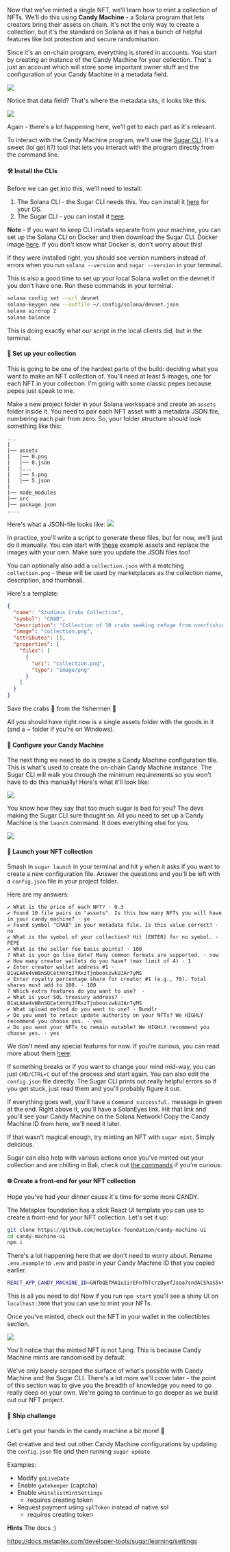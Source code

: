 Now that we've minted a single NFT, we'll learn how to mint a collection of NFTs. We'll do this using **Candy Machine** - a Solana program that lets creators bring their assets on chain. It's not the only way to create a collection, but it's the standard on Solana as it has a bunch of helpful features like bot protection and secure randomisation. 

Since it's an on-chain program, everything is stored in accounts. You start by creating an instance of the Candy Machine for your collection. That's just an account which will store some important owner stuff and the configuration of your Candy Machine in a metadata field.

![](https://hackmd.io/_uploads/rywzo5i7j.png)

Notice that data field? That's where the metadata sits, it looks like this:

![](https://hackmd.io/_uploads/Skpzs5smo.png)

Again - there's a lot happening here, we'll get to each part as it's relevant.

To interact with the Candy Machine program, we'll use the [Sugar CLI](https://docs.metaplex.com/developer-tools/sugar/overview/introduction). It's a sweet (lol get it?) tool that lets you interact with the program directly from the command line.

#### 🛠 Install the CLIs
Before we can get into this, we'll need to install:
1. The Solana CLI - the Sugar CLI needs this. You can install it [here](https://docs.solana.com/cli/install-solana-cli-tools) for your OS.
2. The Sugar CLI - you can install it [here](https://docs.metaplex.com/developer-tools/sugar/overview/installation).

**Note** - If you want to keep CLI installs separate from your machine, you can set up the Solana CLI on Docker and then download the Sugar CLI. Docker image [here](https://hub.docker.com/r/solanalabs/solana). If you don't know what Docker is, don't worry about this!

If they were installed right, you should see version numbers instead of errors when you run `solana --version` and `sugar --version` in your terminal.

This is also a good time to set up your local Solana wallet on the devnet if you don't have one. Run these commands in your terminal:
```bash
solana config set --url devnet
solana-keygen new --outfile ~/.config/solana/devnet.json
solana airdrop 2
solana balance
```

This is doing exactly what our script in the local clients did, but in the terminal. 

#### 🍬 Set up your collection
This is going to be one of the hardest parts of the build: deciding what you want to make an NFT collection of. You'll need at least 5 images, one for each NFT in your collection. I'm going with some classic pepes because pepes just speak to me.

Make a new project folder in your Solana workspace and create an `assets` folder inside it. You need to pair each NFT asset with a metadata JSON file, numbering each pair from zero. So, your folder structure should look something like this:
```
...
|
|── assets
|   |── 0.png
|   |── 0.json
|   |...
|   |── 5.png
|   |── 5.json
|
|── node_modules
|── src
|── package.json
....
```

Here's what a JSON-file looks like:
![](https://hackmd.io/_uploads/SJWRa5iQs.png)

In practice, you'll write a script to generate these files, but for now, we'll just do it manually. You can start with [these](https://arweave.net/RhNCVZoqC6iO0xEL0DnsqZGPSG_CK_KeiU4vluOeIoI) example assets and replace the images with your own. Make sure you update the JSON files too!

You can optionally also add a `collection.json` with a matching `collection.png` - these will be used by marketplaces as the collection name, description, and thumbnail.

Here's a template:
```json
{
  "name": "Studious Crabs Collection",
  "symbol": "CRAB",
  "description": "Collection of 10 crabs seeking refuge from overfishing on the blockchain.",
  "image": "collection.png",
  "attributes": [],
  "properties": {
    "files": [
      {
        "uri": "collection.png",
        "type": "image/png"
      }
    ]
  }
}
```
Save the crabs 🦀 from the fishermen 🎣

All you should have right now is a single assets folder with the goods in it (and a ~ folder if you're on Windows).

#### 🍭 Configure your Candy Machine
The next thing we need to do is create a Candy Machine configuration file. This is what's used to create the on-chain Candy Machine instance. The Sugar CLI will walk you through the minimum requirements so you won't have to do this manually! Here's what it'll look like:

![](https://hackmd.io/_uploads/HJ_dJjsmi.png)

You know how they say that too much sugar is bad for you? The devs making the Sugar CLI sure thought so. All you need to set up a Candy Machine is the `launch` command. It does everything else for you.

![](https://hackmd.io/_uploads/B1a9kiomj.png)

#### 🚀 Launch your NFT collection
Smash in `sugar launch` in your terminal and hit y when it asks if you want to create a new configuration file. Answer the questions and you'll be left with a `config.json` file in your project folder.

Here are my answers:
```
✔ What is the price of each NFT? · 0.3
✔ Found 10 file pairs in "assets". Is this how many NFTs you will have in your candy machine? · ye
✔ Found symbol "CRAB" in your metadata file. Is this value correct? · no
✔ What is the symbol of your collection? Hit [ENTER] for no symbol. · PEPE
✔ What is the seller fee basis points? · 100
? What is your go live date? Many common formats are supported. · now
✔ How many creator wallets do you have? (max limit of 4) · 1
✔ Enter creator wallet address #1 · B1aLAAe4vW8nSQCetXnYqJfRxzTjnbooczwkUJAr7yMS
✔ Enter royalty percentage share for creator #1 (e.g., 70). Total shares must add to 100. · 100
? Which extra features do you want to use?  ·
✔ What is your SOL treasury address? · B1aLAAe4vW8nSQCetXnYqJfRxzTjnbooczwkUJAr7yMS
✔ What upload method do you want to use? · Bundlr
✔ Do you want to retain update authority on your NFTs? We HIGHLY recommend you choose yes. · yes
✔ Do you want your NFTs to remain mutable? We HIGHLY recommend you choose yes. · yes
```

We don't need any special features for now. If you're curious, you can read more about them [here](https://docs.metaplex.com/developer-tools/sugar/guides/configuration).

If something breaks or if you want to change your mind mid-way, you can just `CMD/CTRL+C` out of the process and start again. You can also edit the `config.json` file directly. The Sugar CLI prints out really helpful errors so if you get stuck, just read them and you'll probably figure it out.

If everything goes well, you'll have a `Command successful.` message in green at the end. Right above it, you'll have a SolanEyes link. Hit that link and you'll see your Candy Machine on the Solana Network! Copy the Candy Machine ID from here, we'll need it later.

If that wasn't magical enough, try minting an NFT with `sugar mint`. Simply delicious.

Sugar can also help with various actions once you've minted out your collection and are chilling in Bali, check out [the commands](https://docs.metaplex.com/developer-tools/sugar/reference/commands) if you're curious. 

#### 🌐 Create a front-end for your NFT collection
Hope you've had your dinner cause it's time for some more CANDY.

The Metaplex foundation has a slick React UI template you can use to create a front-end for your NFT collection. Let's set it up:

```bash
git clone https://github.com/metaplex-foundation/candy-machine-ui
cd candy-machine-ui
npm i
```

There's a lot happening here that we don't need to worry about. Rename `.env.example` to `.env` and paste in your Candy Machine ID that you copied earlier. 

```bash
REACT_APP_CANDY_MACHINE_ID=GNfbQEfMA1u1irEFnThTcrzDyefJsoa7sndACShaS5vC
```

This is all you need to do! Now if you run `npm start` you'll see a shiny UI on `localhost:3000` that you can use to mint your NFTs. 

Once you've minted, check out the NFT in your wallet in the collectibles section.

![](https://hackmd.io/_uploads/HJzNRAo7i.png)

You'll notice that the minted NFT is not 1.png. This is because Candy Machine mints are randomised by default. 

We've only barely scraped the surface of what's possible with Candy Machine and the Sugar CLI. There's a lot more we'll cover later - the point of this section was to give you the breadth of knowledge you need to go really deep on your own. We're going to continue to go deeper as we build out our NFT project. 

#### 🚢 Ship challenge
Let's get your hands in the candy machine a bit more! 🍭

Get creative and test out other Candy Machine configurations by updating the `config.json` file and then running `sugar update`.


Examples:
* Modify `goLiveDate`
* Enable `gatekeeper` (captcha)
* Enable `whitelistMintSettings` 
  * requires creating token
* Request payment using `splToken` instead of native sol
  * requires creating token


**Hints**
The docs :)

https://docs.metaplex.com/developer-tools/sugar/learning/settings
